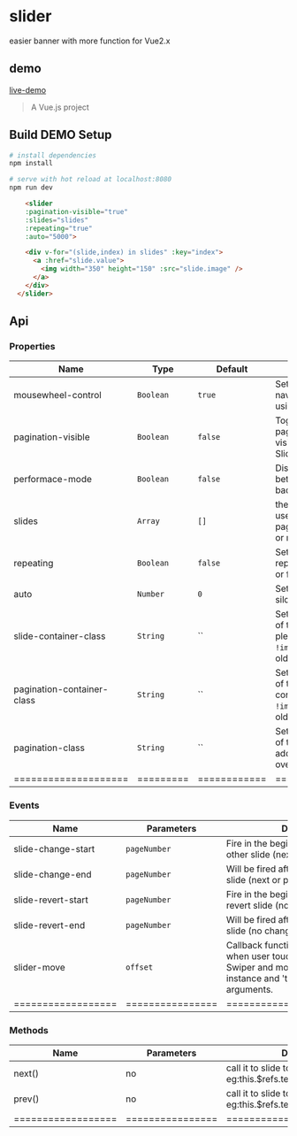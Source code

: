 # slider 
easier banner with more function for Vue2.x

## demo

[live-demo](https://bajian.github.io/vue-slider/dist/)

> A Vue.js project

## Build DEMO Setup

``` bash
# install dependencies
npm install

# serve with hot reload at localhost:8080
npm run dev


```

```html
    <slider
    :pagination-visible="true"
    :slides="slides"
    :repeating="true"
    :auto="5000">

    <div v-for="(slide,index) in slides" :key="index">
      <a :href="slide.value">
        <img width="350" height="150" :src="slide.image" />
      </a>
    </div>
  </slider>
```

## Api
### Properties
| Name                 | Type      | Default      | Description                                                        |
|----------------------|-----------|--------------|------------------------------------------------------------------|
| mousewheel-control   | `Boolean` | `true`       | Set true to enable navigation through slides using mouse wheel. |
| pagination-visible   | `Boolean` | `false`      | Toggle (hide/true) pagination container visibility when click on Slider's container    |
| performace-mode      | `Boolean` | `false`      | Disable animation for better performance for bad android.      
| slides      | `Array` | `[]`      | the banner data just be used to observe by pagination when you add or remove a child slide  
| repeating      | `Boolean` | `false`      | Set true to enable repeating from last to first or first to last                 |
| auto      | `Number` | `0`      | Set to 0ms to disable silders auto change     |
| slide-container-class      | `String` | ``      | Set it to add custom style of the slide container . please add the `!important` to overide the old style |
| pagination-container-class      | `String` | ``      | Set it to add custom style of the pagination container . please add the `!important` to overide the old style |
| pagination-class      | `String` | ``      | Set it to add custom style of the pagination . please add the `!important` to overide the old style |
| ==================== | ========= | ============ | =================== |

### Events
| Name                            | Parameters | Description                                                                                                                                                  |
|--------------------|------------|--------------------------------------------------------------------------------------------------------------------------------------------------------------|
| slide-change-start | `pageNumber`     | Fire in the beginning of animation to other slide (next or previous).                                                                                        |
| slide-change-end   | `pageNumber`     | Will be fired after animation to other slide (next or previous).                                                                                             |
| slide-revert-start | `pageNumber`     | Fire in the beginning of animation to revert slide (no change).                                                                                              |
| slide-revert-end   | `pageNumber`     | Will be fired after animation to revert slide (no change).                                                                                                   |
| slider-move        | `offset`         | Callback function, will be executed when user touch and move finger over Swiper and move it. Receives swiper instance and 'touchmove' event as an arguments. |
| ================== | ================ | ============================ |

### Methods
| Name                            | Parameters | Description                                                                                                                                                  |
|--------------------|------------|--------------------------------------------------------------------------------------------------------------------------------------------------------------|
| next() | no     | call it to slide to the next slider eg:this.$refs.test_prev_next.next();                                                                                        |
| prev()   | no     | call it to slide to the previous slider eg:this.$refs.test_prev_next.prev();                                                                                            |
| ================== | ================ | ============================ |

